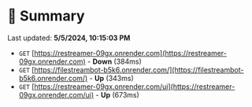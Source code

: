 # 📖 Summary
Last updated: **5/5/2024, 10:15:03 PM**

- `GET` [https://restreamer-09gx.onrender.com](https://restreamer-09gx.onrender.com) - **Down** (384ms)
- `GET` [https://filestreambot-b5k6.onrender.com/](https://filestreambot-b5k6.onrender.com/) - **Up** (343ms)
- `GET` [https://restreamer-09gx.onrender.com/ui](https://restreamer-09gx.onrender.com/ui) - **Up** (673ms)
